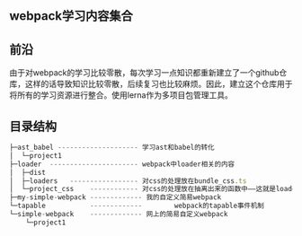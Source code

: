 ## webpack学习内容集合

## 前沿
由于对webpack的学习比较零散，每次学习一点知识都重新建立了一个github仓库，这样的话导致知识比较零散，后续复习也比较麻烦。因此，建立这个仓库用于将所有的学习资源进行整合。使用lerna作为多项目包管理工具。

## 目录结构
```javascript
├─ast_babel -------------------- 学习ast和babel的转化
│  └─project1
├─loader  ---------------------- webpack中loader相关的内容
│  ├─dist
│  ├─loaders   ----------------- 对css的处理放在bundle_css.ts
│  └─project_css    ------------ 对css的处理放在抽离出来的函数中——这就是loader
├─my-simple-webpack ------------- 我的自定义简易webpack
└─tapable           -------------        webpack的tapable事件机制
└─simple-webpack    ------------- 网上的简易自定义webpack
    └─project1
```